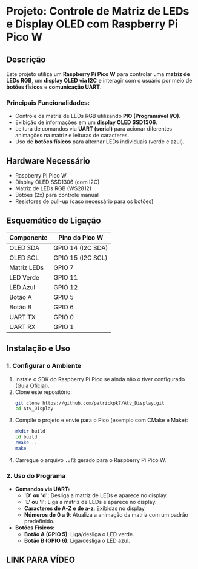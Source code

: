 # Projeto: Controle de Matriz de LEDs e Display OLED com Raspberry Pi Pico W

## Descrição

Este projeto utiliza um **Raspberry Pi Pico W** para controlar uma **matriz de LEDs RGB**, um **display OLED via I2C** e interagir com o usuário por meio de **botões físicos** e **comunicação UART**.

### **Principais Funcionalidades:**

- Controle da matriz de LEDs RGB utilizando **PIO (Programável I/O)**.
- Exibição de informações em um **display OLED SSD1306**.
- Leitura de comandos via **UART (serial)** para acionar diferentes animações na matriz e leituras de caracteres.
- Uso de **botões físicos** para alternar LEDs individuais (verde e azul).

## **Hardware Necessário**

- Raspberry Pi Pico W
- Display OLED SSD1306 (com I2C)
- Matriz de LEDs RGB (WS2812)
- Botões (2x) para controle manual
- Resistores de pull-up (caso necessário para os botões)

## **Esquemático de Ligação**

| Componente  | Pino do Pico W    |
| ----------- | ----------------- |
| OLED SDA    | GPIO 14 (I2C SDA) |
| OLED SCL    | GPIO 15 (I2C SCL) |
| Matriz LEDs | GPIO 7            |
| LED Verde   | GPIO 11           |
| LED Azul    | GPIO 12           |
| Botão A     | GPIO 5            |
| Botão B     | GPIO 6            |
| UART TX     | GPIO 0            |
| UART RX     | GPIO 1            |

## **Instalação e Uso**

### **1. Configurar o Ambiente**

1. Instale o SDK do Raspberry Pi Pico se ainda não o tiver configurado ([Guia Oficial](https://datasheets.raspberrypi.com/pico/getting-started-with-pico.pdf)).
2. Clone este repositório:
   ```sh
   git clone https://github.com/patrickpk7/Atv_Display.git
   cd Atv_Display
   ```
3. Compile o projeto e envie para o Pico (exemplo com CMake e Make):
   ```sh
   mkdir build
   cd build
   cmake ..
   make
   ```
4. Carregue o arquivo `.uf2` gerado para o Raspberry Pi Pico W.

### **2. Uso do Programa**

- **Comandos via UART:**
  - **'D' ou 'd'**: Desliga a matriz de LEDs e aparece no display.
  - **'L' ou 'l'**: Liga a matriz de LEDs e aparece no display.
  - **Caracteres de A-Z e de a-z**: Exibidas no display
  - **Números de 0 a 9**: Atualiza a animação da matriz com um padrão predefinido.
- **Botões Físicos:**
  - **Botão A (GPIO 5)**: Liga/desliga o LED verde.
  - **Botão B (GPIO 6)**: Liga/desliga o LED azul.

## **LINK PARA VÍDEO**
